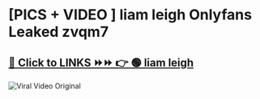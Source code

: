 
 # [PICS + VIDEO ] liam leigh Onlyfans Leaked zvqm7

## <h2><a href="https://clipsfans.com/liam_leigh&ref=git">🔗 Click to LINKS ⏩⏩ 👉 🟢 liam leigh </a></h2>

<a href="https://clipsfans.com/liam_leigh&ref=git" rel="nofollow" data-target="animated-image.originalLink"><img src="https://i.ibb.co.com/xMMVF88/686577567.gif" alt="Viral Video Original" style="max-width: 100%; display: inline-block;" data-target="animated-image.originalImage"></a>

